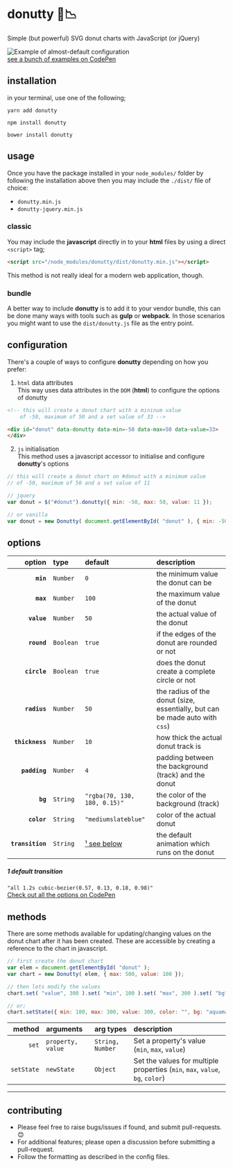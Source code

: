 # donutty 🍩📉
Simple (but powerful) SVG donut charts with JavaScript (or jQuery)

![Example of almost-default configuration](../master/docs/images/donutty-updated.gif)  
[see a bunch of examples on CodePen](https://codepen.io/simeydotme/pen/rrOEmO/)

## installation

in your terminal, use one of the following;

```shell
yarn add donutty
```

```shell
npm install donutty
```

```shell
bower install donutty
```

## usage

Once you have the package installed in your `node_modules/` folder by following the installation above
then you may include the `./dist/` file of choice:
- `donutty.min.js`
- `donutty-jquery.min.js`

### classic
You may include the **javascript** directly in to your **html** files by
using a direct `<script>` tag;
```html
<script src="/node_modules/donutty/dist/donutty.min.js"></script>
```
This method is not really ideal for a modern web application, though.

### bundle
A better way to include **donutty** is to add it to your vendor bundle, this can be done
many ways with tools such as **gulp** or **webpack**. In those scenarios you might want to
use the `dist/donutty.js` file as the entry point.

## configuration

There's a couple of ways to configure **donutty** depending on how you prefer:
1. `html` data attributes  
  This way uses data attributes in the `DOM` (**html**) to configure the options of donutty

  ```html
  <!-- this will create a donut chart with a mininum value
      of -50, maximum of 50 and a set value of 33 -->

  <div id="donut" data-donutty data-min=-50 data-max=50 data-value=33>
  </div>
  ```
2. `js` initialisation  
  This method uses a javascript accessor to initialise and configure **donutty**'s options

  ```js
  // this will create a donut chart on #donut with a minimum value
  // of -50, maximum of 50 and a set value of 11

  // jquery
  var donut = $("#donut").donutty({ min: -50, max: 50, value: 11 });

  // or vanilla
  var donut = new Donutty( document.getElementById( "donut" ), { min: -50, max: 50, value: 11 });
  ```

## options

| option | type | default | description |
| -----: | :--- | :------ | :---------- |
| **`min`** | `Number` | `0` | the minimum value the donut can be |
| **`max`** | `Number` | `100` | the maximum value of the donut |
| **`value`** | `Number` | `50` | the actual value of the donut |
| **`round`** | `Boolean` | `true` | if the edges of the donut are rounded or not |
| **`circle`** | `Boolean` | `true` | does the donut create a complete circle or not |
| **`radius`** | `Number` | `50` | the radius of the donut (size, essentially, but can be made auto with `css`) |
| **`thickness`** | `Number` | `10` | how thick the actual donut track is |
| **`padding`** | `Number` | `4` | padding between the background (track) and the donut |
| **`bg`** | `String` | `"rgba(70, 130, 180, 0.15)"` | the color of the background (track) |
| **`color`** | `String` | `"mediumslateblue"` | color of the actual donut |
| **`transition`** | `String` | [¹ see below](#1-default-transition) | the default animation which runs on the donut |

##### 1 default transition
`"all 1.2s cubic-bezier(0.57, 0.13, 0.18, 0.98)"`  
[Check out all the options on CodePen](https://codepen.io/simeydotme/pen/rrOEmO/)


## methods
There are some methods available for updating/changing values on the
donut chart after it has been created. These are accessible by creating a reference
to the chart in javascript.

```js
// first create the donut chart
var elem = document.getElementById( "donut" );
var chart = new Donutty( elem, { max: 500, value: 100 });

// then lets modify the values
chart.set( "value", 300 ).set( "min", 100 ).set( "max", 300 ).set( "bg", "aquamarine" ).set( "color", "slategrey" );

// or;
chart.setState({ min: 100, max: 300, value: 300, color: "", bg: "aquamarine", color: "slategrey" )
```

| method | arguments | arg types | description |
| -----: | :-------- | :-------- | :---------- |
| `set` | `property, value` | `String, Number` | Set a property's value (`min`, `max`, `value`)
| `setState` | `newState` | `Object` | Set the values for multiple properties (`min`, `max`, `value`, `bg`, `color`)

---

## contributing
- Please feel free to raise bugs/issues if found, and submit pull-requests. 😊
- For additional features; please open a discussion before submitting a pull-request.
- Follow the formatting as described in the config files.
